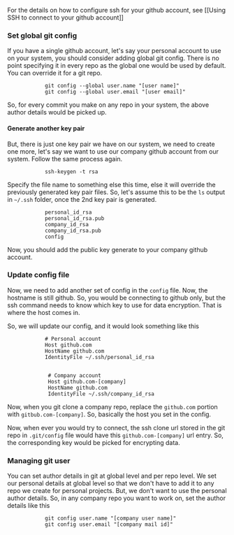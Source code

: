 
For the details on how to configure ssh for your github account, see [[Using SSH to connect to your github account]]

### Set global git config

If you have a single github account, let's say your personal account to use on your system, you should consider adding global git config. There is no point specifying it in every repo as the global one would be used by default. You can override it for a git repo. 

				git config --global user.name "[user name]"
				git config --global user.email "[user email]"

So, for every commit you make on any repo in your system, the above author details would be picked up. 

#### Generate another key pair

But, there is just one key pair we have on our system, we need to create one more, let's say we want to use our company github account from our system. Follow the same process again.

				ssh-keygen -t rsa

Specify the file name to something else this time, else it will override the previously generated key pair files. So, let's assume this to be the `ls` output  in `~/.ssh` folder, once the 2nd key pair is generated.

				personal_id_rsa
				personal_id_rsa.pub
				company_id_rsa
				company_id_rsa.pub
				config


Now, you should add the public key generate to your company github account.

### Update config file

Now, we need to add another set of config in the `config` file. Now, the hostname is still github. So, you would be connecting to github only, but the ssh command needs to know which key to use for data encryption. That is where the host comes in.

So, we will update our config, and it would look something like this


				# Personal account
				Host github.com
				HostName github.com
				IdentityFile ~/.ssh/personal_id_rsa
			 
			 
				 # Company account
				 Host github.com-[company]
				 HostName github.com
				 IdentityFile ~/.ssh/company_id_rsa

Now, when you git clone a company repo, replace the `github.com` portion with `gitbub.com-[company]`. So, basically the host you set in the config.

Now, when ever you would try to connect, the ssh clone url stored in the git repo in `.git/config` file would have this `github.com-[company]` url entry. So, the corresponding key would be picked for encrypting data.


### Managing git user

You can set author details in git at global level and per repo level. We set our personal details at global level so that we don't have to add it to any repo we create for personal projects. But, we don't want to use the personal author details. So, in any company repo you want to work on, set the author details like this

				git config user.name "[company user name]"
				git config user.email "[company mail id]"